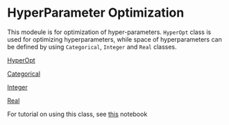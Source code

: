 # HyperParameter Optimization 
This modeule is for optimization of hyper-parameters. `HyperOpt` class is used for optimizing hyperparameters, while space of hyperparameters can be defined by using `Categorical`, `Integer` and `Real` classes.

 [HyperOpt](hyperopt.md)
 
 
 [Categorical](cat.md)
 
 
 [Integer](int.md)
 
 
 [Real](real.md)
 
 
 For tutorial on using this class, see [this](https://github.com/AtrCheema/AI4Water/blob/master/examples/hyper_para_opt.ipynb) notebook